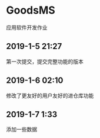 # GoodsMS
应用软件开发作业

## 2019-1-5 21:27 

第一次提交，提交完整功能的版本

## 2019-1-6 02:10

修改了更友好的用户友好的进仓库功能

## 2019-1-7 1:33

添加一些数据
